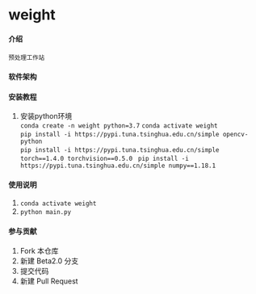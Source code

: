 # weight

#### 介绍
    预处理工作站

#### 软件架构
    

#### 安装教程

1.  安装python环境  
    `conda create -n weight python=3.7` 
    `conda activate weight`  
    `pip install -i https://pypi.tuna.tsinghua.edu.cn/simple
opencv-python`  
    `pip install -i https://pypi.tuna.tsinghua.edu.cn/simple torch==1.4.0 torchvision==0.5.0`
   ` pip install -i https://pypi.tuna.tsinghua.edu.cn/simple numpy==1.18.1`

#### 使用说明

1.  `conda activate weight`
2.  `python main.py`

#### 参与贡献

1.  Fork 本仓库
2.  新建 Beta2.0 分支
3.  提交代码
4.  新建 Pull Request
